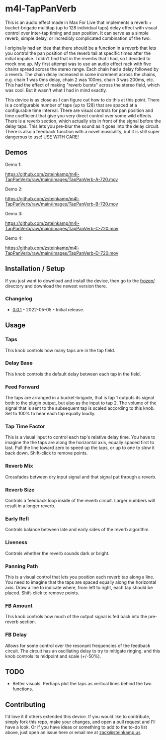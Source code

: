 # m4l-TapPanVerb

This is an audio effect made in Max For Live that implements a reverb + bucket-brigade multitap (up to 128 individual taps) delay effect with visual control over inter-tap timing and pan position. It can serve as a simple reverb, simple delay, or incredibly complicated combination of the two.

I originally had an idea that there should be a function in a reverb that lets you control the pan position of the reverb tail at specific times after the initial impulse. I didn't find that in the reverbs that I had, so I decided to mock one up. My first attempt was to use an audio effect rack with five chains spread across the stereo range. Each chain had a delay followed by a reverb. The chain delay increased in some increment across the chains, e.g. chain 1 was 0ms delay, chain 2 was 100ms, chain 3 was 200ms, etc. This had the effect of making "reverb bursts" across the stereo field, which was cool. But it wasn't what I had in mind exactly.

This device is as close as I can figure out how to do this at this point. There is a configurable number of taps (up to 128) that are spaced at a configurable time interval. There are visual controls for pan position and time coefficient that give you very direct control over some wild effects. There is a reverb section, which actually sits in front of the signal before the delay taps. This lets you pre-blur the sound as it goes into the delay circuit. There is also a feedback function with a novel musicality, but it is still super dangerous to use! USE WITH CARE!

## Demos

Demo 1:

https://github.com/zsteinkamp/m4l-TapPanVerb/raw/main/images/TapPanVerb-A-720.mov

Demo 2:

https://github.com/zsteinkamp/m4l-TapPanVerb/raw/main/images/TapPanVerb-B-720.mov

Demo 3:

https://github.com/zsteinkamp/m4l-TapPanVerb/raw/main/images/TapPanVerb-C-720.mov

Demo 4:

https://github.com/zsteinkamp/m4l-TapPanVerb/raw/main/images/TapPanVerb-D-720.mov


## Installation / Setup

If you just want to download and install the device, then go to the [frozen/](https://github.com/zsteinkamp/m4l-TapPanVerb/tree/main/frozen) directory and download the newest version there.

### Changelog

* [0.0.1](https://github.com/zsteinkamp/m4l-TapPanVerb/raw/main/frozen/TapPanVerb-0.0.1.amxd) - 2022-05-05 - Initial release.

## Usage

### Taps
This knob controls how many taps are in the tap field.

### Delay Base
This knob controls the default delay between each tap in the field.

### Feed Forward
The taps are arranged in a bucket-brigade, that is tap 1 outputs its signal both to the plugin output, but also as the input to tap 2. The volume of the signal that is sent to the subsequent tap is scaled according to this knob. Set to 100% to hear each tap equally loudly.

### Tap Time Factor
This is a visual input to control each tap's relative delay time. You have to imagine the the taps are along the horizontal axis, equally spaced first to last. Pull the line toward zero to speed up the taps, or up to one to slow it back down. Shift-click to remove points.

### Reverb Mix
Crossfades between dry input signal and that signal put through a reverb.

### Reverb Size
Controls a feedback loop inside of the reverb circuit. Larger numbers will result in a longer reverb.

### Early Refl
Controls balance between late and early sides of the reverb algorithm.

### Liveness
Controls whether the reverb sounds dark or bright.

### Panning Path
This is a visual control that lets you position each reverb tap along a line. You need to imagine that the taps are spaced equally along the horizontal axis. Draw a line to indicate where, from left to right, each tap should be placed. Shift-click to remove points.

### FB Amount
This knob controls how much of the output signal is fed back into the pre-reverb section.

### FB Delay
Allows for some control over the resonant frequencies of the feedback circuit. The circuit has an oscillating delay to try to mitigate ringing, and this knob controls its midpoint and scale (+/-50%).

## TODO

* Better visuals. Perhaps plot the taps as vertical lines behind the two functions.

## Contributing

I'd love it if others extended this device. If you would like to contribute, simply fork this repo, make your changes, and open a pull request and I'll have a look. Or if you have ideas or something to add to the to-do list above, just open an issue here or email me at [zack@steinkamp.us](mailto:zack@steinkamp.us).

